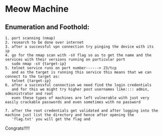 # Meow Machine
## Enumeration and Foothold:
    1. port scanning (nmap)
    2. research to be done over internet
    3. after a successful vpn connection try pinging the device with its ip 
    4. go for the nmap scan with -sV flag so as to get the name and the services with their versions running on particular port
       sudo nmap -sV {target-ip}
    5. telnet service runs on port number------> 23/tcp
       and as the target is running this service this means that we can connect to the target as:
       telnet {target-ip}
    6. after a successful connection we need find the login credentials
       and for this we might try higher post usernames like:::: admin, administrator and root 
       even these types of machines are left vulnerable with just very easily crackable passwords and even sometimes with no password

    7. after the root credentials get validated and after logging into the machine just list the directory and hence after opening the
       'flag.txt' you will get the flag and 

Congrats!!!!!
